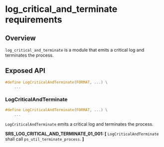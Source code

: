 # log_critical_and_terminate requirements

## Overview

`log_critical_and_terminate` is a module that emits a critical log and terminates the process.

## Exposed API

```c
#define LogCriticalAndTerminate(FORMAT, ...) \
    ...
```

### LogCriticalAndTerminate

```c
#define LogCriticalAndTerminate(FORMAT, ...) \
    ...
```

`LogCriticalAndTerminate` emits a critical log and terminates the process.

**SRS_LOG_CRITICAL_AND_TERMINATE_01_001: [** `LogCriticalAndTerminate` shall call `ps_util_terminate_process`. **]**
